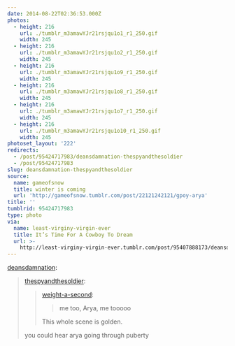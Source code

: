 ```yaml
---
date: 2014-08-22T02:36:53.000Z
photos:
  - height: 216
    url: ./tumblr_m3amawYJr21rsjqu1o1_r1_250.gif
    width: 245
  - height: 216
    url: ./tumblr_m3amawYJr21rsjqu1o2_r1_250.gif
    width: 245
  - height: 216
    url: ./tumblr_m3amawYJr21rsjqu1o9_r1_250.gif
    width: 245
  - height: 216
    url: ./tumblr_m3amawYJr21rsjqu1o8_r1_250.gif
    width: 245
  - height: 216
    url: ./tumblr_m3amawYJr21rsjqu1o7_r1_250.gif
    width: 245
  - height: 216
    url: ./tumblr_m3amawYJr21rsjqu1o10_r1_250.gif
    width: 245
photoset_layout: '222'
redirects:
  - /post/95424717983/deansdamnation-thespyandthesoldier
  - /post/95424717983
slug: deansdamnation-thespyandthesoldier
source:
  name: gameofsnow
  title: winter is coming
  url: 'http://gameofsnow.tumblr.com/post/22121242121/gpoy-arya'
title: ''
tumblrid: 95424717983
type: photo
via:
  name: least-virginy-virgin-ever
  title: It’s Time For A Cowboy To Dream
  url: >-
    http://least-virginy-virgin-ever.tumblr.com/post/95407888173/deansdamnation-thespyandthesoldier
---
```

<p><a class="tumblr_blog" href="http://deansdamnation.tumblr.com/post/91792604563/thespyandthesoldier-weight-a-second-me-too">deansdamnation</a>:</p>
<blockquote>
<p><a class="tumblr_blog" href="http://thespyandthesoldier.tumblr.com/post/86316370202/weight-a-second-me-too-arya-me-tooooo-this">thespyandthesoldier</a>:</p>
<blockquote>
<p><a class="tumblr_blog" href="http://weight-a-second.tumblr.com/post/72615183875/me-too-arya-me-tooooo">weight-a-second</a>:</p>
<blockquote>
<p>me too, Arya, me tooooo</p>
</blockquote>
<p>This whole scene is golden.</p>
</blockquote>
<p>you could hear arya going through puberty</p>
</blockquote>

